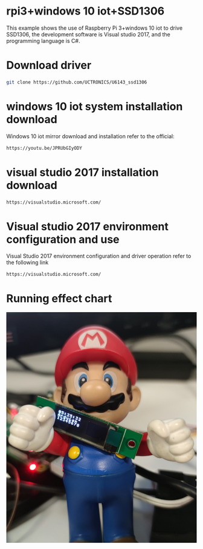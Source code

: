 # rpi3+windows 10 iot+SSD1306
This example shows the use of Raspberry Pi 3+windows 10 iot to drive SSD1306, 
the development software is Visual studio 2017, and the programming language is C#.


# Download driver
```bash
git clone https://github.com/UCTRONICS/U6143_ssd1306
```

# windows 10 iot system installation download
Windows 10 iot mirror download and installation refer to the official:
```bash
https://youtu.be/JPRUbGIyODY
```

# visual studio 2017 installation download
```bash
https://visualstudio.microsoft.com/
```

# Visual studio 2017 environment configuration and use
Visual Studio 2017 environment configuration and driver operation refer to the following link
```bash
https://visualstudio.microsoft.com/
```

# Running effect chart
![EasyBehavior](https://github.com/UCTRONICS/pic/blob/master/windows%20iot%200.91oled.png)